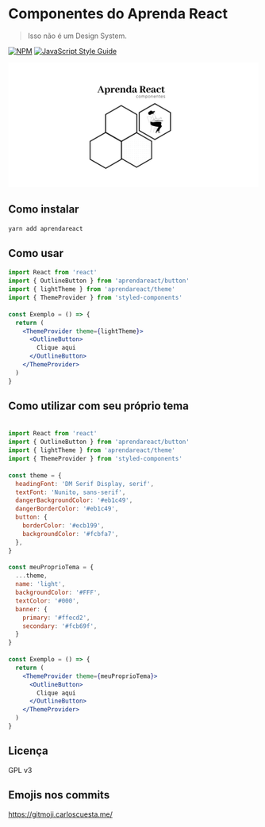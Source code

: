 # Componentes do Aprenda React
> Isso não é um Design System.

[![NPM](https://img.shields.io/npm/v/aprendareact.svg)](https://www.npmjs.com/package/aprendareact) [![JavaScript Style Guide](https://img.shields.io/badge/code_style-standard-brightgreen.svg)](https://standardjs.com)

<p align="center">
  <img src="./logo.png" alt="Logotipo do Aprenda React Componentes, 4 hexágonos e os dizeres Aprenda React" />
</p>


## Como instalar

```bash
yarn add aprendareact
```

## Como usar

```jsx
import React from 'react'
import { OutlineButton } from 'aprendareact/button'
import { lightTheme } from 'aprendareact/theme'
import { ThemeProvider } from 'styled-components'

const Exemplo = () => {
  return (
    <ThemeProvider theme={lightTheme}>
      <OutlineButton>
        Clique aqui
      </OutlineButton>
    </ThemeProvider>
  )
}
```

## Como utilizar com seu próprio tema

```jsx

import React from 'react'
import { OutlineButton } from 'aprendareact/button'
import { lightTheme } from 'aprendareact/theme'
import { ThemeProvider } from 'styled-components'

const theme = {
  headingFont: 'DM Serif Display, serif',
  textFont: 'Nunito, sans-serif',
  dangerBackgroundColor: '#eb1c49',
  dangerBorderColor: '#eb1c49',
  button: {
    borderColor: '#ecb199',
    backgroundColor: '#fcbfa7',
  },
}

const meuProprioTema = {
  ...theme,
  name: 'light',
  backgroundColor: '#FFF',
  textColor: '#000',
  banner: {
    primary: '#ffecd2',
    secondary: '#fcb69f',
  }
}

const Exemplo = () => {
  return (
    <ThemeProvider theme={meuProprioTema}>
      <OutlineButton>
        Clique aqui
      </OutlineButton>
    </ThemeProvider>
  )
}
```

## Licença

GPL v3

## Emojis nos commits

https://gitmoji.carloscuesta.me/